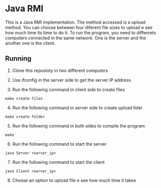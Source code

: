 # Java RMI

This is a Java RMI implementation. The method accessed is a upload method. You can choose between four diferent file sizes to upload e see how much time its time to do it. To run the program, you need to diffenrets computers connected in the same network. One is the server and the another one is the client.

## Running
1. Clone this reposioty in two different computers

2. Use ifconfig in the server side to get the server IP address

3. Run the following command in client side to create files
```
make create-files
```

4. Run the following command in server side to create upload foler
```
make create-folder
```
5. Run the following command in both sides to compile the program
```
make
```

6. Run the following command to start the server
```
java Server <server_ip>
```

7. Run the following command to start the client

```
java Client <server_ip>
```

8. Chosse an option to upload file e see how much time it takes